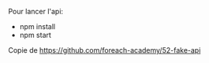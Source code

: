 Pour lancer l'api:

- npm install
- npm start

Copie de https://github.com/foreach-academy/52-fake-api